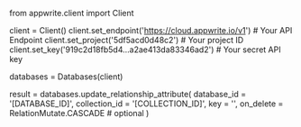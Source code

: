 from appwrite.client import Client

client = Client()
client.set_endpoint('https://cloud.appwrite.io/v1') # Your API Endpoint
client.set_project('5df5acd0d48c2') # Your project ID
client.set_key('919c2d18fb5d4...a2ae413da83346ad2') # Your secret API key

databases = Databases(client)

result = databases.update_relationship_attribute(
    database_id = '[DATABASE_ID]',
    collection_id = '[COLLECTION_ID]',
    key = '',
    on_delete = RelationMutate.CASCADE # optional
)
